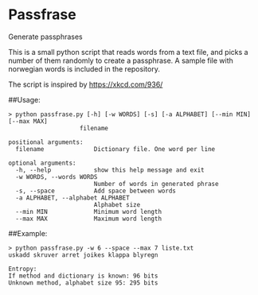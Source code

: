 # Passfrase
Generate passphrases

This is a small python script that reads words from a text file, and picks a number of them randomly to create a passphrase. A sample file with norwegian words is included in the repository.

The script is inspired by https://xkcd.com/936/

##Usage:
```
> python passfrase.py [-h] [-w WORDS] [-s] [-a ALPHABET] [--min MIN] [--max MAX]
                    filename

positional arguments:
  filename              Dictionary file. One word per line

optional arguments:
  -h, --help            show this help message and exit
  -w WORDS, --words WORDS
                        Number of words in generated phrase
  -s, --space           Add space between words
  -a ALPHABET, --alphabet ALPHABET
                        Alphabet size
  --min MIN             Minimum word length
  --max MAX             Maximum word length
```

##Example:
```
> python passfrase.py -w 6 --space --max 7 liste.txt
uskadd skruver arret joikes klappa blyregn

Entropy:
If method and dictionary is known: 96 bits
Unknown method, alphabet size 95: 295 bits
```
